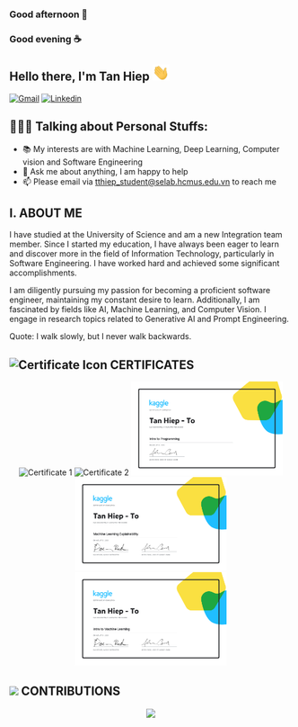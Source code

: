 ### Good afternoon 👋
### Good evening ☕

<h2> Hello there, I'm Tan Hiep <img src="https://raw.githubusercontent.com/ABSphreak/ABSphreak/master/gifs/Hi.gif" width="30"></h2>

<a href="mailto:tthiep_student@selab.hcmus.edu.vn"><img src="https://img.shields.io/badge/Gmail-D14836?style=for-the-badge&amp;logo=gmail&amp;logoColor=white&amp;url=https://gmail.com" alt="Gmail"></a>
<a href="https://www.linkedin.com/in/pake/"><img src="https://img.shields.io/badge/linkedin-%230077B5.svg?style=for-the-badge&amp;logo=linkedin&amp;logoColor=white&amp;url=https://www.linkedin.com/in/nqbinh" alt="Linkedin"></a>

## 👨🏽‍💻 Talking about Personal Stuffs:
- 📚 My interests are with Machine Learning, Deep Learning, Computer vision and Software Engineering
- 💬 Ask me about anything, I am happy to help
- 📫 Please email via tthiep_student@selab.hcmus.edu.vn to reach me

## I. ABOUT ME

I have studied at the University of Science and am a new Integration team member. Since I started my education, I have always been eager to learn and discover more in the field of Information Technology, particularly in Software Engineering. I have worked hard and achieved some significant accomplishments.

I am diligently pursuing my passion for becoming a proficient software engineer, maintaining my constant desire to learn. Additionally, I am fascinated by fields like AI, Machine Learning, and Computer Vision. I engage in research topics related to Generative AI and Prompt Engineering.

Quote: I walk slowly, but I never walk backwards.


## <img src="https://emojis.slackmojis.com/emojis/images/1643515721/17468/homersimpson-pbjdance.gif?1643515721" alt="Certificate Icon"> CERTIFICATES

<p align="center">
<img src="https://images.credly.com/size/680x680/images/73e4a58b-a8ef-41a3-a7db-9183dd269882/image.png" alt="Certificate 1" width="200" />
<img src="https://s3.amazonaws.com/coursera_assets/meta_images/generated/CERTIFICATE_LANDING_PAGE/CERTIFICATE_LANDING_PAGE~5P6Z8KT4KNDC/CERTIFICATE_LANDING_PAGE~5P6Z8KT4KNDC.jpeg" alt="Certificate 2" width="310" />
<img src="./image/Tan Hiep - To - Intro to Programming.png" alt="Certificate 3" width="270" />
<img src="./image/Tan Hiep - To - Machine Learning Explainability.png" alt="Certificate 4" width="270" />
<img src="./image/Tan Hiep - To - Intro to Machine Learning.png" alt="Certificate 5" width="270" />
</p>


## <img src="https://images.viblo.asia/a22cc9ed-e446-4eae-ad55-1ddf8afbaa54.gif" width="30" /> CONTRIBUTIONS

<div style="text-align: center;">
<a href="https://metrics.lecoq.io/ouuan?template=classic">
<img align="center" width="50%" src="https://github-readme-stats.vercel.app/api?username=TanHiep-To&bg_color=30,2c5364,203A43&title_color=fff&text_color=FFDA33&&hide_border=true">
</a>
</div>
